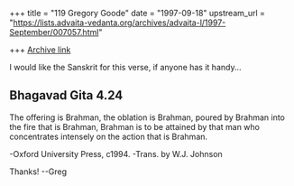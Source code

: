+++
title = "119 Gregory Goode"
date = "1997-09-18"
upstream_url = "https://lists.advaita-vedanta.org/archives/advaita-l/1997-September/007057.html"

+++
[Archive link](https://lists.advaita-vedanta.org/archives/advaita-l/1997-September/007057.html)

I would like the Sanskrit for this verse, if anyone has it handy...

Bhagavad Gita 4.24
-------------

The offering is Brahman, the oblation is Brahman,
poured by Brahman into the fire that is Brahman,
Brahman is to be attained by that man who concentrates
intensely on the action that is Brahman.

   -Oxford University Press, c1994.
   -Trans. by W.J. Johnson

Thanks!  --Greg

